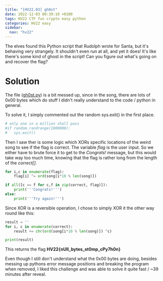 ```yaml
---
title: "[HV22.03] gh0st"
date: 2022-12-03 00:39:19 +0100
tags: HV22 CTF fun crypto easy python
categories: HV22 easy
sidebar:
  nav: "hv22"
---
```


The elves found this Python script that Rudolph wrote for Santa, but it's behaving very strangely. It shouldn't even run at all, and yet it does! It's like there's some kind of ghost in the script! Can you figure out what's going on and recover the flag?

# Solution

The file ([gh0st.py](/assets/hv22/hv22_03_gh0st.py)) is a bit messed up, since in the song, there are lots of 0x00 bytes which do stuff I didn't really understand to the code / python in general.

To solve it, I simply commented out the random sys.exit() in the first place.

```python
# only one in a million shall pass
#if random.randrange(1000000):
#   sys.exit()
```

Then I saw ther is some logic which XORs specific locations of the weird song to see if the flag is correct. The variable _flag_ is the user input. So we either have to brute force it to get to the _Congrats!_ message, but this would take way too much time, knowing that the flag is rather long from the length of the _correct[]_.

```python
for i,c in enumerate(flag):
    flag[i] ^= ord(song[i*10 % len(song)])

if all([c == f for c,f in zip(correct, flag)]):
    print('''Congrats!''')
else:
    print('''Try again!''')
```

Since XOR is a reversible operation, I chose to simply XOR it the other way round like this:

```python
result = ''
for i, c in enumerate(correct):
    result += chr(ord(song[i*10 % len(song)]) ^c)

print(result)
```

This returns the flag **HV22{nUll_bytes_st0mp_cPy7h0n}**

Even though I still don't understand what the 0x00 bytes are doing, besides messing up pythons error message positions and breaking the program when removed, I liked this challenge and was able to solve it quite fast / ~39 minutes after reveal.
